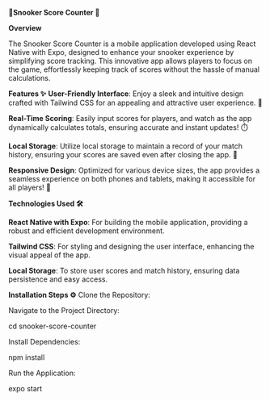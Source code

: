 **🎱Snooker Score Counter 📱**

**Overview**

The Snooker Score Counter is a mobile application developed using React Native with Expo, designed to enhance your snooker experience by simplifying score tracking. This innovative app allows players to focus on the game, effortlessly keeping track of scores without the hassle of manual calculations.

**Features ✨**
**User-Friendly Interface**: Enjoy a sleek and intuitive design crafted with Tailwind CSS for an appealing and attractive user experience. 🌟

**Real-Time Scoring**: Easily input scores for players, and watch as the app dynamically calculates totals, ensuring accurate and instant updates! ⏱️

**Local Storage**: Utilize local storage to maintain a record of your match history, ensuring your scores are saved even after closing the app. 💾

**Responsive Design**: Optimized for various device sizes, the app provides a seamless experience on both phones and tablets, making it accessible for all players! 📲

**Technologies Used 🛠️**

**React Native with Expo**: For building the mobile application, providing a robust and efficient development environment.

**Tailwind CSS**: For styling and designing the user interface, enhancing the visual appeal of the app.

**Local Storage**: To store user scores and match history, ensuring data persistence and easy access.

**Installation Steps ⚙️**
Clone the Repository:

Navigate to the Project Directory:

cd snooker-score-counter

Install Dependencies:

npm install

Run the Application:

expo start
